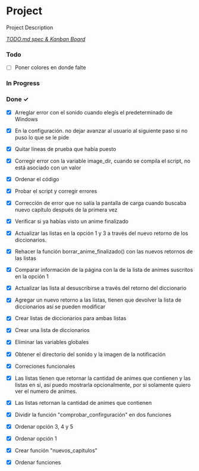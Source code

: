 # Project

Project Description

<em>[TODO.md spec & Kanban Board](https://bit.ly/3fCwKfM)</em>

### Todo

- [ ] Poner colores en donde falte  

### In Progress


### Done ✓

- [x] Arreglar error con el sonido cuando elegís el predeterminado de Windows  
- [x] En la configuración. no dejar avanzar al usuario al siguiente paso si no puso lo que se le pide  
- [x] Quitar líneas de prueba que había puesto  
- [x] Corregir error con la variable image_dir, cuando se compila el script, no está asociado con un valor  
- [x] Ordenar el código  
- [x] Probar el script y corregir errores  
- [x] Corrección de error que no salía la pantalla de carga cuando buscaba nuevo capítulo después de la primera vez  
- [x] Verificar si ya habías visto un anime finalizado  
- [x] Actualizar las listas en la opción 1 y 3 a través del nuevo retorno de los diccionarios.  
- [x] Rehacer la función borrar_anime_finalizado() con las nuevos retornos de las listas  
- [x] Comparar información de la página con la de la lista de animes suscritos en la opción 1  
- [x] Actualizar las lista al desuscribirse a través del retorno del diccionario  
- [x] Agregar un nuevo retorno a las listas, tienen que devolver la lista de diccionarios así se pueden modificar  
- [x] Crear listas de diccionarios para ambas listas  
- [x] Crear una lista de diccionarios  
- [x] Eliminar las variables globales  
- [x] Obtener el directorio del sonido y la imagen de la notificación  
- [x] Correciones funcionales  
- [x] Las listas tienen que retornar la cantidad de animes que contienen y las listas en sí, así puedo mostrarla opcionalmente, por si solamente quiero ver el numero de animes.  
- [x] Las listas retornan la cantidad de animes que contienen  
- [x] Dividir la función "comprobar_confirguración" en dos funciones  
- [x] Ordenar opción 3, 4 y 5  
- [x] Ordenar opción 1  
- [x] Crear función "nuevos_capitulos"  
- [x] Ordenar funciones  

